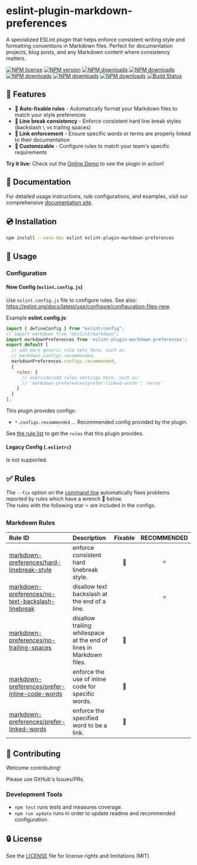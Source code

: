 # eslint-plugin-markdown-preferences

A specialized ESLint plugin that helps enforce consistent writing style and formatting conventions in Markdown files. Perfect for documentation projects, blog posts, and any Markdown content where consistency matters.

[![NPM license](https://img.shields.io/npm/l/eslint-plugin-markdown-preferences.svg)](https://www.npmjs.com/package/eslint-plugin-markdown-preferences)
[![NPM version](https://img.shields.io/npm/v/eslint-plugin-markdown-preferences.svg)](https://www.npmjs.com/package/eslint-plugin-markdown-preferences)
[![NPM downloads](https://img.shields.io/badge/dynamic/json.svg?label=downloads&colorB=green&suffix=/day&query=$.downloads&uri=https://api.npmjs.org//downloads/point/last-day/eslint-plugin-markdown-preferences&maxAge=3600)](http://www.npmtrends.com/eslint-plugin-markdown-preferences)
[![NPM downloads](https://img.shields.io/npm/dw/eslint-plugin-markdown-preferences.svg)](http://www.npmtrends.com/eslint-plugin-markdown-preferences)
[![NPM downloads](https://img.shields.io/npm/dm/eslint-plugin-markdown-preferences.svg)](http://www.npmtrends.com/eslint-plugin-markdown-preferences)
[![NPM downloads](https://img.shields.io/npm/dy/eslint-plugin-markdown-preferences.svg)](http://www.npmtrends.com/eslint-plugin-markdown-preferences)
[![NPM downloads](https://img.shields.io/npm/dt/eslint-plugin-markdown-preferences.svg)](http://www.npmtrends.com/eslint-plugin-markdown-preferences)
[![Build Status](https://github.com/ota-meshi/eslint-plugin-markdown-preferences/actions/workflows/NodeCI.yml/badge.svg?branch=main)](https://github.com/ota-meshi/eslint-plugin-markdown-preferences/actions/workflows/NodeCI.yml)

## 📛 Features

- **🔧 Auto-fixable rules** - Automatically format your Markdown files to match your style preferences
- **📝 Line break consistency** - Enforce consistent hard line break styles (backslash `\` vs trailing spaces)
- **🔗 Link enforcement** - Ensure specific words or terms are properly linked to their documentation
- **🎯 Customizable** - Configure rules to match your team's specific requirements

**Try it live:** Check out the [Online Demo](https://eslint-online-playground.netlify.app/#eslint-plugin-markdown-preferences) to see the plugin in action!

<!--DOCS_IGNORE_START-->

## 📖 Documentation

For detailed usage instructions, rule configurations, and examples, visit our comprehensive [documentation site](https://ota-meshi.github.io/eslint-plugin-markdown-preferences/).

## 💿 Installation

```bash
npm install --save-dev eslint eslint-plugin-markdown-preferences
```

<!--DOCS_IGNORE_END-->

## 📖 Usage

<!--USAGE_SECTION_START-->
<!--USAGE_GUIDE_START-->

### Configuration

#### New Config (`eslint.config.js`)

Use `eslint.config.js` file to configure rules. See also: <https://eslint.org/docs/latest/use/configure/configuration-files-new>.

Example **eslint.config.js**:

```js
import { defineConfig } from "eslint/config";
// import markdown from "@eslint/markdown";
import markdownPreferences from 'eslint-plugin-markdown-preferences';
export default [
  // add more generic rule sets here, such as:
  // markdown.configs.recommended,
  markdownPreferences.configs.recommended,
  {
    rules: {
      // override/add rules settings here, such as:
      // 'markdown-preferences/prefer-linked-words': 'error'
    }
  }
];
```

This plugin provides configs:

- `*.configs.recommended` ... Recommended config provided by the plugin.

See [the rule list](https://ota-meshi.github.io/eslint-plugin-markdown-preferences/rules/) to get the `rules` that this plugin provides.

#### Legacy Config (`.eslintrc`)

Is not supported.

<!--USAGE_GUIDE_END-->
<!--USAGE_SECTION_END-->

## ✅ Rules

<!--RULES_SECTION_START-->

The `--fix` option on the [command line](https://eslint.org/docs/user-guide/command-line-interface#fixing-problems) automatically fixes problems reported by rules which have a wrench 🔧 below.  
The rules with the following star ⭐ are included in the configs.

<!--RULES_TABLE_START-->

### Markdown Rules

| Rule ID | Description | Fixable | RECOMMENDED |
|:--------|:------------|:-------:|:-----------:|
| [markdown-preferences/hard-linebreak-style](https://ota-meshi.github.io/eslint-plugin-markdown-preferences/rules/hard-linebreak-style.html) | enforce consistent hard linebreak style. | 🔧 | ⭐ |
| [markdown-preferences/no-text-backslash-linebreak](https://ota-meshi.github.io/eslint-plugin-markdown-preferences/rules/no-text-backslash-linebreak.html) | disallow text backslash at the end of a line. |  | ⭐ |
| [markdown-preferences/no-trailing-spaces](https://ota-meshi.github.io/eslint-plugin-markdown-preferences/rules/no-trailing-spaces.html) | disallow trailing whitespace at the end of lines in Markdown files. | 🔧 |  |
| [markdown-preferences/prefer-inline-code-words](https://ota-meshi.github.io/eslint-plugin-markdown-preferences/rules/prefer-inline-code-words.html) | enforce the use of inline code for specific words. | 🔧 |  |
| [markdown-preferences/prefer-linked-words](https://ota-meshi.github.io/eslint-plugin-markdown-preferences/rules/prefer-linked-words.html) | enforce the specified word to be a link. | 🔧 |  |

<!--RULES_TABLE_END-->
<!--RULES_SECTION_END-->
<!--DOCS_IGNORE_START-->

## 🍻 Contributing

Welcome contributing!

Please use GitHub's Issues/PRs.

### Development Tools

- `npm test` runs tests and measures coverage.  
- `npm run update` runs in order to update readme and recommended configuration.  

## 🔒 License

See the [LICENSE](LICENSE) file for license rights and limitations (MIT).
